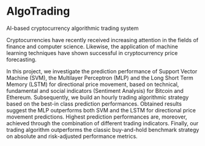 # AlgoTrading
AI-based cryptocurrency algorithmic trading system

Cryptocurrencies have recently received increasing attention in the fields of finance and computer science. Likewise, the application of machine learning techniques have shown successful in cryptocurrency price forecasting. 

In this project, we investigate the prediction performance of Support Vector Machine (SVM), the Multilayer Perceptron (MLP) and the Long Short Term Memory (LSTM) for directional price movement, based on technical, fundamental and social indicators (Sentiment Analysis) for Bitcoin and Ethereum. Subsequently, we build an hourly trading algorithmic strategy based on the best-in class prediction performances. Obtained results suggest the MLP outperforms both SVM and the LSTM for directional price movement predictions. Highest prediction performances are, moreover, achieved through the combination of different trading indicators. Finally, our trading algorithm outperforms the classic buy-and-hold benchmark strategy on absolute and risk-adjusted performance metrics.
